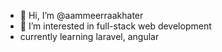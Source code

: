 - 👋 Hi, I’m @aammeerraakhater
- 👀 I’m interested in full-stack web development
- currently learning laravel, angular



<!---
aammeerraakhater/aammeerraakhater is a ✨ special ✨ repository because its `README.md` (this file) appears on your GitHub profile.
You can click the Preview link to take a look at your changes.
--->
